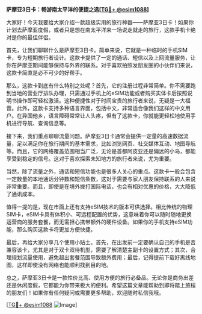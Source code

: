 **萨摩亚3日卡：畅游南太平洋的便捷之选[[TG💪+ @esim1088](https://t.me/s/esim1088)]**

大家好！今天我要给大家介绍一款超级实用的旅行神器——萨摩亚3日卡！如果你计划去萨摩亚度假，或者只是想在南太平洋来一场说走就走的旅行，这款手机卡绝对是你的最佳伴侣。

首先，让我们聊聊什么是萨摩亚3日卡。简单来说，它就是一种临时的手机SIM卡，专为短期旅行者设计。这款卡提供了一定的通话、短信以及上网流量服务，让你在萨摩亚期间能够保持与外界的联系。对于喜欢拍照发朋友圈的小伙伴们来说，这款卡简直是必不可少的好帮手。

那么，这款卡到底有什么特别之处呢？首先，它的注册过程非常简单。你不需要跑到当地的营业厅排队办理，只需通过手机上的eSIM功能或者购买实体卡后按照说明书操作即可轻松激活。这种便捷性对于时间宝贵的旅行者来说，无疑是一大福音。此外，这款卡支持多种语言界面，包括中文，非常适合像我们这样的中文用户。在异国他乡，语言障碍常常让人头疼，但有了这款卡，你就能更轻松地使用手机进行导航、查询信息等。

接下来，我们重点聊聊流量问题。萨摩亚3日卡通常会提供一定量的高速数据流量，足以满足你在旅行期间的基本需求，比如浏览网页、社交媒体互动、地图导航等。而且，它的网络覆盖范围相当广泛，无论是首都阿皮亚还是偏远的小岛，都能享受到稳定的信号。这对于喜欢探索未知地方的旅行者来说，尤为重要。

当然，除了流量之外，通话和短信功能也是很多人关心的重点。这款卡一般会包含一定数量的本地通话分钟数和短信条数，这对于需要与家人朋友保持联系的人来说非常重要。而且，即使是在境外拨打国际电话，也会有相对优惠的价格，大大降低了通讯成本。

值得一提的是，现在市面上还有支持eSIM技术的版本可供选择。相比传统的物理SIM卡，eSIM卡具有体积小、可远程配置的优势，这意味着你可以随时随地更换运营商的服务套餐，而无需担心携带额外的硬件设备。如果你的手机支持eSIM功能，那么购买这款卡将更加方便快捷。

最后，再给大家分享几个使用小贴士。首先，在出发前一定要确认自己的手机是否兼容该卡，尤其是对于双卡双待机型，需要了解清楚主副卡的设置方式；其次，合理规划流量使用，避免超出套餐范围导致额外费用；最后，记得提前下载好离线地图，这样即使没有网络也能顺利找到目的地。

总之，萨摩亚3日卡是一款性价比高、使用方便的旅行必备品。无论你是商务出差还是休闲度假，它都能为你带来极大的便利。希望这篇文章能帮助到即将踏上旅程的朋友们！如果你有任何疑问或需要更多帮助，欢迎随时私信我哦。

[[TG💪+ @esim1088](https://t.me/s/esim1088) ![Image](https://i.postimg.cc/4NQfJmqS/Snipaste-2025-05-13-00-14-12.png)]